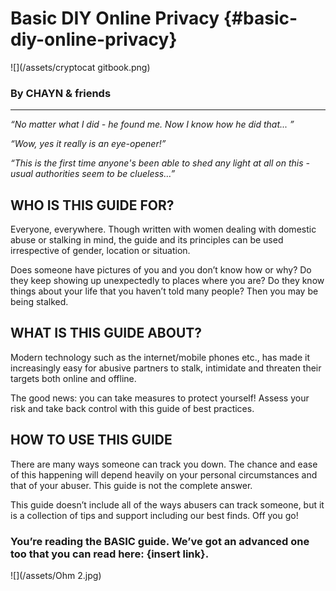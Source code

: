 <head>
<link rel="stylesheet" type="text/css" href="//fonts.googleapis.com/css?family=Sue+Ellen+Francisco"/>

<link rel="stylesheet" type="text/css" href="//fonts.googleapis.com/css?family=Rubik"/>

</head>

# Basic DIY Online Privacy {#basic-diy-online-privacy}

![](/assets/cryptocat gitbook.png)



### By CHAYN & friends

-------

_“No matter what I did - he found me. Now I know how he did that... ”_



_“Wow, yes it really is an eye-opener!”_



_“This is the first time anyone's been able to shed any light at all on this - usual authorities seem to be clueless…”_





## WHO IS THIS GUIDE FOR?



Everyone, everywhere. Though written with women dealing with domestic abuse or stalking in mind, the guide and its principles can be used irrespective of gender, location or situation.



Does someone have pictures of you and you don’t know how or why? Do they keep showing up unexpectedly to places where you are? Do they know things about your life that you haven’t told many people? Then you may be being stalked.



## WHAT IS THIS GUIDE ABOUT?



Modern technology such as the internet/mobile phones etc., has made it increasingly easy for abusive partners to stalk, intimidate and threaten their targets both online and offline.

The good news: you can take measures to protect yourself! Assess your risk and take back control with this guide of best practices.



## HOW TO USE THIS GUIDE

There are many ways someone can track you down. The chance and ease of this happening will depend heavily on your personal circumstances and that of your abuser. This guide is not the complete answer.

This guide doesn’t include all of the ways abusers can track someone, but it is a collection of tips and support including our best finds. Off you go!


### You’re reading the BASIC guide. We’ve got an advanced one too that you can read here: {insert link}.

![](/assets/Ohm 2.jpg)
